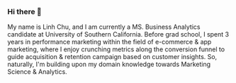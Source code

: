 <!--
**linhhchuu/linhhchuu** is a ✨ _special_ ✨ repository because its `README.md` (this file) appears on your GitHub profile.

Here are some ideas to get you started:

- 🔭 I’m currently working on ...
- 🌱 I’m currently learning ...
- 👯 I’m looking to collaborate on ...
- 🤔 I’m looking for help with ...
- 💬 Ask me about ...
- 📫 How to reach me: ...
- 😄 Pronouns: ...
- ⚡ Fun fact: ...
-->
<br>

### Hi there 👋
My name is Linh Chu, and I am currently a MS. Business Analytics candidate at University of Southern California. Before grad school, I spent 3 years in performance marketing within the field of e-commerce & app marketing, where I enjoy crunching metrics along the conversion funnel to guide acquisition & retention campaign based on customer insights. So, naturally, I'm building upon my domain knowledge towards Marketing Science & Analytics.
